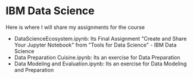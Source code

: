 # IBM Data Science
Here is where I will share my assignments for the course
- DataScienceEcosystem.ipynb: Its Final Assignment "Create and Share Your Jupyter Notebook" from "Tools for Data Science" - IBM Data Science
- Data Preparation Cuisine.ipynb: Its an exercise for Data Preparation
- Data Modeling and Evaluation.ipynb: Its an exercise for Data Modeling and Preparation
